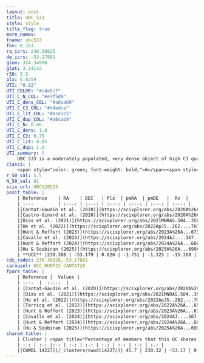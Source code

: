 ```yaml
---
layout: post
title: UBC 533
style: style
title_flag: true
more_names: 
fname: ubc533
fov: 0.183
ra_icrs: 230.30826
de_icrs: -53.17881
glon: 324.34998
glat: 3.34142
r50: 5.5
plx: 0.8259
UTI: "0.82"
UTI_COLOR: "#c4e5c7"
UTI_C_N_COL: "#e7f5d0"
UTI_C_dens_COL: "#a6cab9"
UTI_C_C3_COL: "#d4edca"
UTI_C_lit_COL: "#bce1c5"
UTI_C_dup_COL: "#a6cab9"
UTI_C_N: 0.66
UTI_C_dens: 1.0
UTI_C_C3: 0.75
UTI_C_lit: 0.85
UTI_C_dup: 1.0
UTI_summary: |
    UBC 533 is a moderately populated, very dense object of high C3 quality. It is well-studied in the literature. This object shares a moderate percentage of members with a later reported entry.
class3: |
    <span style="color: green; font-weight: bold;">A</span><span style="color: #FFC300; font-weight: bold;">B</span>
r_50_val: 5.5
N_50_val: 81
scix_url: UBC%20533
posit_table: |
    | Reference    | RA    | DEC   | Plx  | pmRA  | pmDE   |  Rv  |
    | :---         | :---: | :---: | :---: | :---: | :---: | :---: |
    |[Cantat-Gaudin et al. (2020)](https://scixplorer.org/abs/2020A%26A...640A...1C) | 230.274 | -53.179 | 0.791 | -1.69 | -1.345 | -- |
    |[Castro-Ginard et al. (2020)](https://scixplorer.org/abs/2020A%26A...635A..45C) | 230.299 | -53.175 | 0.795 | -1.703 | -1.334 | -- |
    |[Dias et al. (2021)](https://scixplorer.org/abs/2021MNRAS.504..356D) | 230.31 | -53.18 | 0.796 | -1.693 | -1.344 | -- |
    |[He et al. (2022)](https://scixplorer.org/abs/2022ApJS..262....7H) | 230.327 | -53.166 | 0.843 | -1.757 | -1.313 | -- |
    |[Hunt & Reffert (2023)](https://scixplorer.org/abs/2023A%26A...673A.114H) | 230.328 | -53.172 | 0.815 | -1.759 | -1.298 | -10.153 |
    |[Cavallo et al. (2024)](https://scixplorer.org/abs/2024AJ....167...12C) | 230.326 | -53.187 | 0.819 | -- | -- | -- |
    |[Hunt & Reffert (2024)](https://scixplorer.org/abs/2024A%26A...686A..42H) | 230.328 | -53.172 | 0.815 | -1.759 | -1.298 | -10.153 |
    |[Hu & Soubiran (2025)](https://scixplorer.org/abs/2025A%26A...699A.246H) | 230.326 | -53.187 | -- | -- | -- | -- |
    | **UCC** |230.308 | -53.179 | 0.826 | -1.751 | -1.325 | -15.368 | 
cds_radec: 230.30826,-53.17881
carousel: UCC_HUNT23_CANTAT20
fpars_table: |
    | Reference |  Values |
    | :---  |  :---:  |
    | [Cantat-Gaudin et al. (2020)](https://scixplorer.org/abs/2020A%26A...640A...1C) | `AVNN=0.75, DMNN=10.44, AgeNN=7.95` |
    | [Dias et al. (2021)](https://scixplorer.org/abs/2021MNRAS.504..356D) | `Av=0.859, Dist=1208, logage=8.328, [Fe/H]=0.189` |
    | [He et al. (2022)](https://scixplorer.org/abs/2022ApJS..262....7H) | `A0=0.9, logAge=7.95` |
    | [Tarricq et al. (2022)](https://scixplorer.org/abs/2022A%26A...659A..59T) | `Dist=1193, logAgeNN=7.97` |
    | [Hunt & Reffert (2023)](https://scixplorer.org/abs/2023A%26A...673A.114H) | `AV50=0.7, diffAV50=0.788, MOD50=10.313, logAge50=8.421` |
    | [Cavallo et al. (2024)](https://scixplorer.org/abs/2024AJ....167...12C) | `AV50=0.59, dMod50=10.64, logAge50=8.7, [Fe/H]50=0.5` |
    | [Hunt & Reffert (2024)](https://scixplorer.org/abs/2024A%26A...686A..42H) | `MassJ=270.201` |
    | [Hu & Soubiran (2025)](https://scixplorer.org/abs/2025A%26A...699A.246H) | `MA22=-0.26, MA23f=-0.2, MZ23=-0.14, MK24=-0.14, MF24=-0.11` |
shared_table: |
    | Cluster | <span title="Percentage of members that this OC shares with the ones listed">%</span>   | RA   | DEC   | Plx   | pmRA  | pmDE  | Rv | UTI |
    | :-: | :-: |:-: | :-: | :-: | :-: | :-: | :-: | :-: |
    |[CWWDL 14227](/_clusters/cwwdl14227/)| 45.7 | 230.32 | -53.17 | 0.83 | -1.75 | -1.3 | -11.54 |0.0 |
---
```

